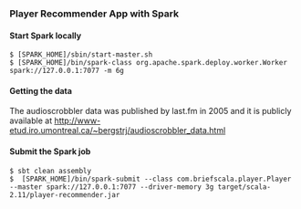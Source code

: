 ### Player Recommender App with Spark

#### Start Spark locally

```
$ [SPARK_HOME]/sbin/start-master.sh
$ [SPARK_HOME]/bin/spark-class org.apache.spark.deploy.worker.Worker spark://127.0.0.1:7077 -m 6g
```

#### Getting the data

The audioscrobbler data was published by last.fm in 2005 and it is publicly available at
http://www-etud.iro.umontreal.ca/~bergstrj/audioscrobbler_data.html

#### Submit the Spark job

```
$ sbt clean assembly
$  [SPARK_HOME]/bin/spark-submit --class com.briefscala.player.Player --master spark://127.0.0.1:7077 --driver-memory 3g target/scala-2.11/player-recommender.jar
```